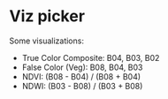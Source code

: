 # Viz picker

Some visualizations:
 * True Color Composite: B04, B03, B02
 * False Color (Veg): B08, B04, B03
 * NDVI: (B08 - B04) / (B08 + B04)
 * NDWI: (B03 - B08) / (B03 + B08)
